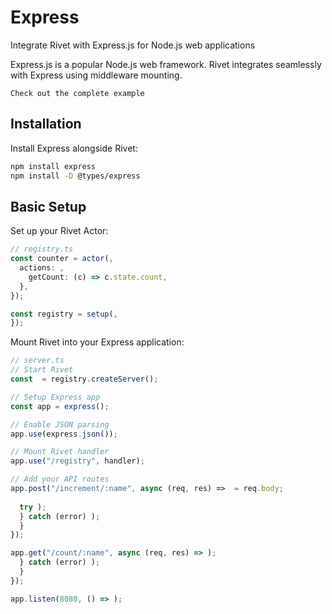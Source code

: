# Express

Integrate Rivet with Express.js for Node.js web applications

Express.js is a popular Node.js web framework. Rivet integrates seamlessly with Express using middleware mounting.

	Check out the complete example

## Installation

Install Express alongside Rivet:

```bash
npm install express
npm install -D @types/express
```

## Basic Setup

Set up your Rivet Actor:

```typescript
// registry.ts
const counter = actor(,
  actions: ,
    getCount: (c) => c.state.count,
  },
});

const registry = setup(,
});
```

Mount Rivet into your Express application:

```typescript
// server.ts
// Start Rivet
const  = registry.createServer();

// Setup Express app
const app = express();

// Enable JSON parsing
app.use(express.json());

// Mount Rivet handler
app.use("/registry", handler);

// Add your API routes
app.post("/increment/:name", async (req, res) =>  = req.body;
  
  try );
  } catch (error) );
  }
});

app.get("/count/:name", async (req, res) => );
  } catch (error) );
  }
});

app.listen(8080, () => );
```